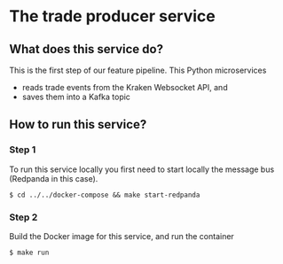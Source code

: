 # The trade producer service

## What does this service do?

This is the first step of our feature pipeline. This Python microservices

- reads trade events from the Kraken Websocket API, and
- saves them into a Kafka topic

## How to run this service?

### Step 1
To run this service locally you first need to start locally the message bus (Redpanda in this case).
```
$ cd ../../docker-compose && make start-redpanda
```

### Step 2
Build the Docker image for this service, and run the container
```
$ make run
```